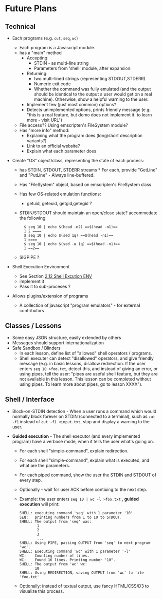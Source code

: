 # Future Plans

## Technical

* Each programs (e.g. `cut`, `seq`, `wc`)
    * Each program is a Javascript module.
    * has a "main" method
        * Accepting:
            * STDIN - as multi-line string
            * Parameters from 'shell' module, after expansion
        * Returning:
            * two multi-lined strings (representing STDOUT,STDERR)
            * Numeric exit code
            * Whether the command was fully emulated (and the output should be
            identical to the output a user would get on a real machine). Otherwise,
            show a helpful warning to the user.
        * Implement few (just most common) options?
        * Detects unimplemented options, prints friendly message
        (e.g. "this is a real feature, but demo does not implement it. to learn more - visit URL")
    * File access?? Using emscripten's FileSystem module?
    * Has "more info" method:
       * Explaining what the program does (long/short description variants?)
       * Link to an official website?
       * Explain what each parameter does
* Create "OS" object/class, representing the state of each process:
    * has STDIN, STDOUT, STDERR streams
           * For each, provide "GetLine" and "PutLine" - Always line-buffered.
    * Has "FileSystem" object, based on emscripten's FileSystem class
    * Has few OS-related emulation functions:
        * getuid, geteuid, getgid,getegid ?
    * STDIN/STDOUT should maintain an open/close state? accommedate the following:

            $ seq 10 | echo $(head -n2) ==$(head -n1)==
            1 2 ====
            $ seq 10 | echo $(sed 1q) ==$(head -n1)==
            1 ====
            $ seq 10 | echo $(sed -u 1q) ==$(head -n1)==
            1 ==2==
    * SIGPIPE ?

* Shell Execution Environment
    * See Section [2.12 Shell Excution ENV](http://pubs.opengroup.org/onlinepubs/009695399/utilities/xcu_chap02.html#tag_02_12)
    * implement it
    * Pass it to sub-proceses ?
* Allows plugins/extension of programs
    * A collection of javascript "program emulators" - for external contributors


## Classes / Lessons

* Some easy JSON structure, easily extended by others
* Messages should support internationalization
* Safe Sandbox / Blinders
    * In each lesson, define list of "allowed" shell operators / programs.
    * Shell executer can detect "disallowed" operators, and give friendly message
    (e.g. in basic lessons, disallow redirection. If the user enters `seq 10 >foo.txt`,
    detect this, and instead of giving an error, or using pipes, tell the user:
    "pipes are useful shell feature, but they are not available in this lesson.
    This lesson can be completed without using pipes. To learn more about pipes,
    go to lesson XXXX").

## Shell / Interface

* Block-on-STDIN detection - When a user runs a command which would normally
block forever on STDIN (connected to a terminal), such as `cut -f1` instead of `cut -f1 <input.txt`,
stop and display a warning to the user.

* **Guided execution** - The shell executor (and every implemented program) have
a verbose mode, when it tells the user what's going on.
    * For each shell "simple-command", explain redirection.
    * For each shell "simple-command", explain what is executed, and what are the parameters.
    * For each piped command, show the user the STDIN and STDOUT of every step.
    * Optionally - wait for user ACK before contiuing to the next step.
    * Example: the user enters `seq 10 | wc -l >foo.txt` , **guided execution** will print:

        ```
        SHELL: executing command 'seq' with 1 parameter '10'
        SEQ:   printing numbers from 1 to 10 to STDOUT.
        SHELL: The output from 'seq' was:
                1
                2
                3
                ...
        SHELL: Using PIPE, passing OUTPUT from 'seq' to next program 'wc'.
        SHELL: Executing command 'wc' with 1 parameter '-l'
        WC:    Counting number of lines.
        WC:    Found 10 lines. Printing number "10".
        SHELL: The output from 'wc' wc:
               10
        SHELL: Using REDIRECTION, saving OUTPUT from 'wc' to file 'foo.txt'
        ```

    * Optionally: instead of textual output, use fancy HTML/CSS/D3 to visualize this process.
